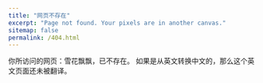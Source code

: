```yaml
---
title: "网页不存在"
excerpt: "Page not found. Your pixels are in another canvas."
sitemap: false
permalink: /404.html
---
```


你所访问的网页：雪花飘飘，已不存在。
如果是从英文转换中文的，那么这个英文页面还未被翻译。
